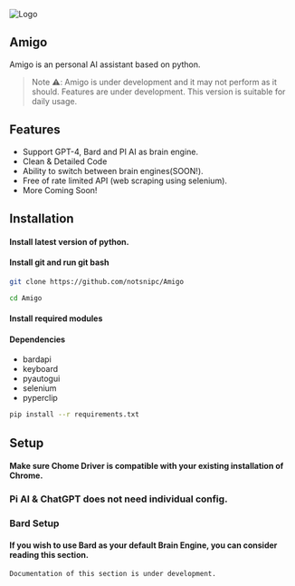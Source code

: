 ![Logo](https://gcdnb.pbrd.co/images/Z1OguR6qutyb.png?o=1)



## **Amigo**
Amigo is an personal AI assistant based on python.
> Note ⚠️: Amigo is under development and it may not perform as it should. Features are under development. This version is suitable for daily usage.
## Features

- Support GPT-4, Bard and PI AI as brain engine.
- Clean & Detailed Code
- Ability to switch between brain engines(SOON!).
- Free of rate limited API (web scraping using selenium).
- More Coming Soon!

## Installation

#### Install latest version of python.



####  Install git and run git bash
```bash
git clone https://github.com/notsnipc/Amigo
```

```bash
cd Amigo
```


#### Install required modules


#### Dependencies
- bardapi
- keyboard
- pyautogui
- selenium
- pyperclip

```bash
pip install --r requirements.txt
```




    
## Setup

#### Make sure Chome Driver is compatible with your existing installation of Chrome.

### Pi AI & ChatGPT does not need individual config.

### Bard Setup

#### If you wish to use Bard as your default Brain Engine, you can consider reading this section.

```bash
Documentation of this section is under development.
```
